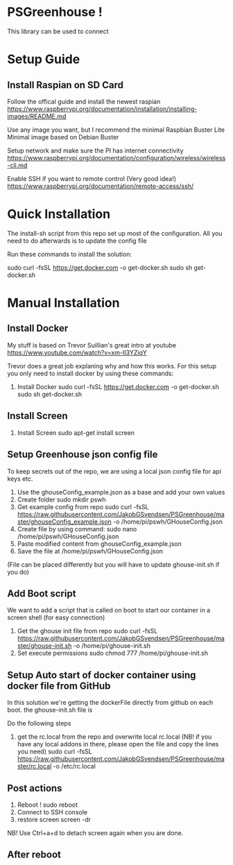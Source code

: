 # PSGreenhouse !

This library can be used to connect

# Setup Guide

## Install Raspian on SD Card

Follow the offical guide and install the newest raspian
https://www.raspberrypi.org/documentation/installation/installing-images/README.md

Use any image you want, but I recommend the minimal
Raspbian Buster Lite
Minimal image based on Debian Buster

Setup network and make sure the PI has internet connectivity
https://www.raspberrypi.org/documentation/configuration/wireless/wireless-cli.md

Enable SSH if you want to remote control (Very good idea!)
https://www.raspberrypi.org/documentation/remote-access/ssh/

# Quick Installation

The install-sh script from this repo set up most of the configuration.
All you need to do afterwards is to update the config file

Run these commands to install the solution:

sudo curl -fsSL https://get.docker.com -o get-docker.sh
sudo sh get-docker.sh

# Manual Installation

## Install Docker 

My stuff is based on Trevor Suillian's great intro at youtube
https://www.youtube.com/watch?v=xm-II3YZiqY

Trevor does a great job explaning why and how this works.
For this setup you only need to install docker by using these commands:

1. Install Docker
sudo curl -fsSL https://get.docker.com -o get-docker.sh
sudo sh get-docker.sh

## Install Screen  

1. Install Screen
sudo apt-get install screen

## Setup Greenhouse json config file

To keep secrets out of the repo, we are using a local json config file for api keys etc.

1. Use the ghouseConfig_example.json as a base and add your own values
1. Create folder
sudo mkdir pswh
1. Get example config from repo
sudo curl -fsSL https://raw.githubusercontent.com/JakobGSvendsen/PSGreenhouse/master/ghouseConfig_example.json -o /home/pi/pswh/GHouseConfig.json
1. Create file by using command:
sudo nano /home/pi/pswh/GHouseConfig.json
1. Paste modified content from ghouseConfig_example.json
1. Save the file at  /home/pi/pswh/GHouseConfig.json

(File can be placed differently but you will have to update ghouse-init.sh if you do)

## Add Boot script

We want to add a script that is called on boot to start our container in a screen shell (for easy connection)

1. Get the ghouse init file from repo
sudo curl -fsSL https://raw.githubusercontent.com/JakobGSvendsen/PSGreenhouse/master/ghouse-init.sh -o /home/pi/ghouse-init.sh
1. Set execute permissions
sudo chmod 777 /home/pi/ghouse-init.sh

## Setup Auto start of docker container using docker file from GitHub

In this solution we're getting the dockerFile directly from github on each boot.
the ghouse-init.sh file is 

Do the following steps
1. get the rc.local from the repo and overwrite local rc.local (NB! if you have any local addons in there, please open the file and copy the lines you need)
sudo curl -fsSL https://raw.githubusercontent.com/JakobGSvendsen/PSGreenhouse/master/rc.local -o /etc/rc.local

## Post actions
1. Reboot !
sudo reboot
1. Connect to SSH console
1. restore screen
screen -dr

NB! Use Ctrl+a+d to detach screen again when you are done.



## After reboot


